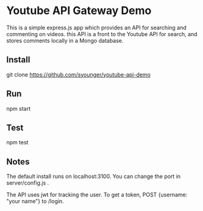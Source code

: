 # Youtube API Gateway Demo

This is a simple express.js app which provides an API for searching and commenting on videos. this API is a front to the Youtube API for search, and stores comments locally in a Mongo database.

## Install
git clone https://github.com/syounger/youtube-api-demo


## Run
npm start

## Test
npm test


## Notes

The default install runs on localhost:3100. You can change the port in server/config.js .

The API uses jwt for tracking the user. To get a token, POST  {username: "your name"} to /login.
